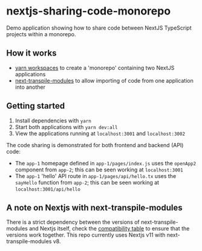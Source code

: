 # nextjs-sharing-code-monorepo

Demo application showing how to share code between NextJS TypeScript projects within a monorepo.

## How it works

- [yarn workspaces](https://classic.yarnpkg.com/en/docs/workspaces/) to create a 'monorepo' containing two NextJS applications
- [next-transpile-modules](https://www.npmjs.com/package/next-transpile-modules) to allow importing of code from one application into another

## Getting started

1. Install dependencies with `yarn`
2. Start both applications with `yarn dev:all`
3. View the applications running at `localhost:3001` and `localhost:3002`

The code sharing is demonstrated for both frontend and backend (API) code:

- The `app-1` homepage defined in `app-1/pages/index.js` uses the `openApp2` component from `app-2`; this can be seen working at `localhost:3001`
- The `app-1` 'hello' API route in `app-1/pages/api/hello.tx` uses the `sayHello` function from `app-2`; this can be seen working at `localhost:3001/api/hello`

## A note on Nextjs with next-transpile-modules

There is a strict dependency between the versions of next-transpile-modules and Nextjs itself, check the [compatibility table](https://github.com/martpie/next-transpile-modules#compatibility-table) to ensure that the versions work together. This repo currently uses Nextjs v11 with next-transpile-modules v8.

